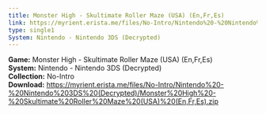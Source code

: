 ```yaml
---
title: Monster High - Skultimate Roller Maze (USA) (En,Fr,Es)
link: https://myrient.erista.me/files/No-Intro/Nintendo%20-%20Nintendo%203DS%20(Decrypted)/Monster%20High%20-%20Skultimate%20Roller%20Maze%20(USA)%20(En,Fr,Es).zip
type: single1
System: Nintendo - Nintendo 3DS (Decrypted)
---
```

<b>Game:</b> Monster High - Skultimate Roller Maze (USA) (En,Fr,Es)<br>
<b>System:</b> Nintendo - Nintendo 3DS (Decrypted)<br>
<b>Collection:</b> No-Intro<br>
<b>Download:</b> https://myrient.erista.me/files/No-Intro/Nintendo%20-%20Nintendo%203DS%20(Decrypted)/Monster%20High%20-%20Skultimate%20Roller%20Maze%20(USA)%20(En,Fr,Es).zip